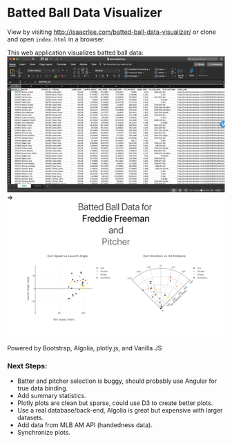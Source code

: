 # Batted Ball Data Visualizer

View by visiting http://isaacrlee.com/batted-ball-data-visualizer/ or clone and open `index.html` in a browser.

This web application visualizes batted ball data:
![Example Data](https://raw.githubusercontent.com/isaacrlee/batted-ball-data-visualizer/master/DataScreenshot.png?token=AK9qpDH7H6RIMcxTX3fxgYLkC0xpnEbIks5cCaKRwA%3D%3D "Example Data")
=> ![Example Batted Ball Plots](https://github.com/isaacrlee/batted-ball-data-visualizer/raw/master/ScreenShot.png "Example Batted Ball Plots")

Powered by Bootstrap, Algolia, plotly.js, and Vanilla JS

### Next Steps:
* Batter and pitcher selection is buggy, should probably use Angular for true data binding.
* Add summary statistics.
* Plotly plots are clean but sparse, could use D3 to create better plots.
* Use a real database/back-end, Algolia is great but expensive with larger datasets.
* Add data from MLB AM API (handedness data).
* Synchronize plots.
